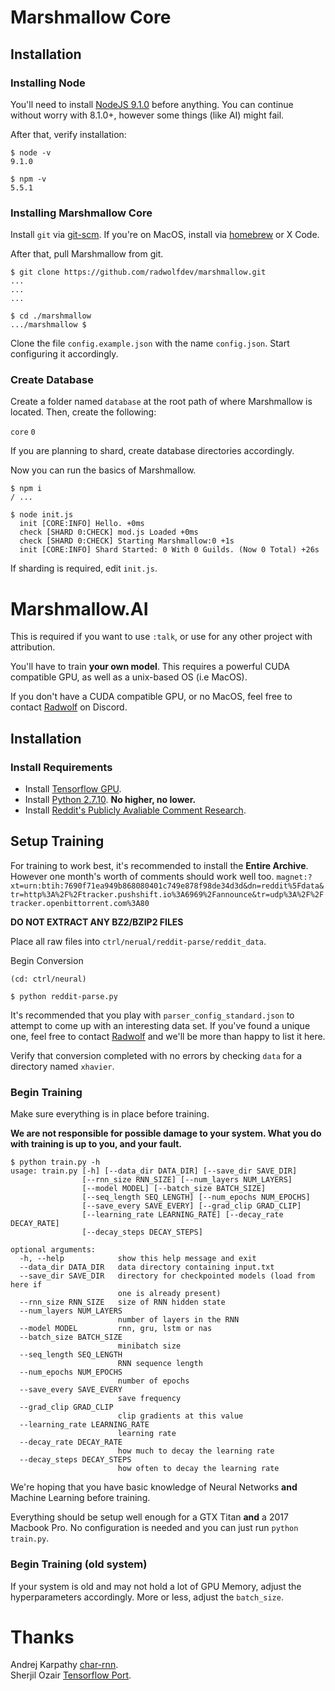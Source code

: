 # Marshmallow Core

## Installation
### Installing Node
You'll need to install [NodeJS 9.1.0](https://nodejs.org/en/) before anything.
You can continue without worry with 8.1.0+, however some things (like AI) might fail.

After that, verify installation:
```
$ node -v
9.1.0

$ npm -v
5.5.1
```
### Installing Marshmallow Core
Install `git` via [git-scm](https://git-scm.com/).
If you're on MacOS, install via [homebrew](https://brew.sh/) or X Code.

After that, pull Marshmallow from git.
```
$ git clone https://github.com/radwolfdev/marshmallow.git
...
...
...

$ cd ./marshmallow
.../marshmallow $
```

Clone the file `config.example.json` with the name `config.json`.
Start configuring it accordingly.

### Create Database
Create a folder named `database` at the root path of where Marshmallow is located.
Then, create the following:

`core`
`0`

If you are planning to shard, create database directories accordingly.

Now you can run the basics of Marshmallow.
```
$ npm i
/ ...

$ node init.js
  init [CORE:INFO] Hello. +0ms
  check [SHARD 0:CHECK] mod.js Loaded +0ms
  check [SHARD 0:CHECK] Starting Marshmallow:0 +1s
  init [CORE:INFO] Shard Started: 0 With 0 Guilds. (Now 0 Total) +26s
```

If sharding is required, edit `init.js`.

# Marshmallow.AI
This is required if you want to use `:talk`, or use for any other project with attribution.

You'll have to train **your own model**. This requires a powerful CUDA compatible GPU, as well as a unix-based OS (i.e MacOS).

If you don't have a CUDA compatible GPU, or no MacOS, feel free to contact [Radwolf](https://discord.gg/radwolf) on Discord.

## Installation
### Install Requirements
- Install [Tensorflow GPU](https://www.tensorflow.org/).
- Install [Python 2.7.10](https://www.python.org/downloads/). **No higher, no lower.**
- Install [Reddit's Publicly Avaliable Comment Research](https://www.reddit.com/r/datasets/comments/3bxlg7/i_have_every_publicly_available_reddit_comment/).

## Setup Training
For training to work best, it's recommended to install the **Entire Archive**. However one month's worth of comments should work well too.
`magnet:?xt=urn:btih:7690f71ea949b868080401c749e878f98de34d3d&dn=reddit%5Fdata&tr=http%3A%2F%2Ftracker.pushshift.io%3A6969%2Fannounce&tr=udp%3A%2F%2Ftracker.openbittorrent.com%3A80`

**DO NOT EXTRACT ANY BZ2/BZIP2 FILES**

Place all raw files into `ctrl/nerual/reddit-parse/reddit_data`.

Begin Conversion
```
(cd: ctrl/neural)

$ python reddit-parse.py
```

It's recommended that you play with `parser_config_standard.json` to attempt to come up with an interesting data set. If you've found a unique one, feel free to contact [Radwolf](https://discord.gg/radwolf) and we'll be more than happy to list it here.

Verify that conversion completed with no errors by checking `data` for a directory named `xhavier`.

### Begin Training
Make sure everything is in place before training.

**We are not responsible for possible damage to your system. What you do with training is up to you, and your fault.**

```
$ python train.py -h
usage: train.py [-h] [--data_dir DATA_DIR] [--save_dir SAVE_DIR]
                [--rnn_size RNN_SIZE] [--num_layers NUM_LAYERS]
                [--model MODEL] [--batch_size BATCH_SIZE]
                [--seq_length SEQ_LENGTH] [--num_epochs NUM_EPOCHS]
                [--save_every SAVE_EVERY] [--grad_clip GRAD_CLIP]
                [--learning_rate LEARNING_RATE] [--decay_rate DECAY_RATE]
                [--decay_steps DECAY_STEPS]

optional arguments:
  -h, --help            show this help message and exit
  --data_dir DATA_DIR   data directory containing input.txt
  --save_dir SAVE_DIR   directory for checkpointed models (load from here if
                        one is already present)
  --rnn_size RNN_SIZE   size of RNN hidden state
  --num_layers NUM_LAYERS
                        number of layers in the RNN
  --model MODEL         rnn, gru, lstm or nas
  --batch_size BATCH_SIZE
                        minibatch size
  --seq_length SEQ_LENGTH
                        RNN sequence length
  --num_epochs NUM_EPOCHS
                        number of epochs
  --save_every SAVE_EVERY
                        save frequency
  --grad_clip GRAD_CLIP
                        clip gradients at this value
  --learning_rate LEARNING_RATE
                        learning rate
  --decay_rate DECAY_RATE
                        how much to decay the learning rate
  --decay_steps DECAY_STEPS
                        how often to decay the learning rate
```

We're hoping that you have basic knowledge of Neural Networks **and** Machine Learning before training.

Everything should be setup well enough for a GTX Titan **and** a 2017 Macbook Pro. No configuration is needed and you can just run `python train.py`.

### Begin Training (old system)
If your system is old and may not hold a lot of GPU Memory, adjust the hyperparameters accordingly. More or less, adjust the `batch_size`.

# Thanks
Andrej Karpathy [char-rnn](https://github.com/karpathy/char-rnn).   
Sherjil Ozair [Tensorflow Port](https://github.com/sherjilozair/char-rnn-tensorflow).
